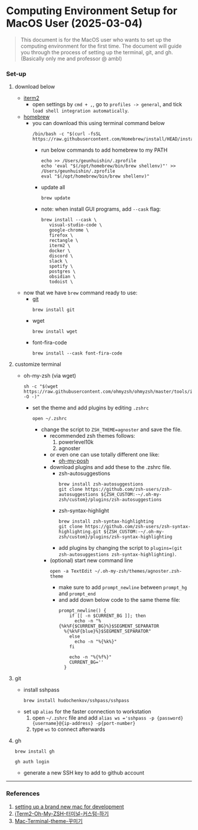Computing Environment Setup for MacOS User (2025-03-04)
===================

> This document is for the MacOS user who wants to set up the computing environment for the first time. The document will guide you through the process of setting up the terminal, git, and gh.
> (Basically only me and professor @ ambl)
### Set-up

1. download below
   - [iterm2](https://iterm2.com)
     - open settings by ```cmd + ,```, go to ```profiles -> general```, and tick ```load shell integration automatically```.
   - [homebrew](https://brew.sh)
     - you can download this using terminal command below
          ```
          /bin/bash -c "$(curl -fsSL https://raw.githubusercontent.com/Homebrew/install/HEAD/install.sh)"
          ```
       - run below commands to add homebrew to my PATH
         ```
         echo >> /Users/geunhuishin/.zprofile
         echo 'eval "$(/opt/homebrew/bin/brew shellenv)"' >> /Users/geunhuishin/.zprofile
         eval "$(/opt/homebrew/bin/brew shellenv)"
         ```
       - update all
         ```
         brew update
         ```
       - note: when install GUI programs, add ```--cask``` flag:
         ```
         brew install --cask \
            visual-studio-code \
            google-chrome \
            firefox \
            rectangle \
            iterm2 \
            docker \
            discord \
            slack \
            spotify \
            postgres \
            obsidian \
            todoist \
         ```
   - now that we have ```brew``` command ready to use:
     - [git](https://git-scm.com)
       ```
       brew install git
       ```
     - wget
       ```
       brew install wget
       ```
     - font-fira-code
       ```
       brew install --cask font-fira-code
       ```

2. customize terminal
   - oh-my-zsh (via wget)
     ```
     sh -c "$(wget https://raw.githubusercontent.com/ohmyzsh/ohmyzsh/master/tools/install.sh -O -)"
     ```
     - set the theme and add plugins by editing ```.zshrc```
       ```
       open ~/.zshrc
       ```
       - change the script to ```ZSH_THEME=agnoster``` and save the file.
         - recommended zsh themes follows:
           1. powerlevel10k
           2. agnoster
         - or even one can use totally different one like:
           - [oh-my-posh](https://ohmyposh.dev)
         - download plugins and add these to the .zshrc file.
           - zsh-autosuggestions
             ```
             brew install zsh-autosuggestions
             git clone https://github.com/zsh-users/zsh-autosuggestions ${ZSH_CUSTOM:-~/.oh-my-zsh/custom}/plugins/zsh-autosuggestions
             ```
           - zsh-syntax-highlight
             ```
             brew install zsh-syntax-highlighting
             git clone https://github.com/zsh-users/zsh-syntax-highlighting.git ${ZSH_CUSTOM:-~/.oh-my-zsh/custom}/plugins/zsh-syntax-highlighting
             ```
           - add plugins by changing the script to ```plugins=(git zsh-autosuggestions zsh-syntax-highlighting)```.
         - (optional) start new command line
           ```
           open -a TextEdit ~/.oh-my-zsh/themes/agnoster.zsh-theme
           ```
           - make sure to add ```prompt_newline``` between ```prompt_hg``` and ```prompt_end```
           - and add down below code to the same theme file:
             ```
             prompt_newline() {
                 if [[ -n $CURRENT_BG ]]; then
                   echo -n "%{%k%F{$CURRENT_BG}%}$SEGMENT_SEPARATOR
               %{%k%F{blue}%}$SEGMENT_SEPARATOR"
                 else
                   echo -n "%{%k%}"
                 fi
            
                 echo -n "%{%f%}"
                 CURRENT_BG=''
               }
               ```
             
3. git
   - install sshpass
     ```
     brew install hudochenkov/sshpass/sshpass
     ```
   - set up ```alias``` for the faster connection to workstation
     1. open ```~/.zshrc``` file and add ```alias ws ='sshpass -p {password} {username}@{ip-address} -p{port-number}```
     2. type ```ws``` to connect afterwards
     
4. gh
   ```
   brew install gh
   ```
   ```gh auth login``` 
   - generate a new SSH key to add to github account

---

### References
1. [setting up a brand new mac for development](https://www.taniarascia.com/setting-up-a-brand-new-mac-for-development/)
2. [iTerm2-Oh-My-ZSH-터미널-커스텀-하기](https://velog.io/@uoayop/iTerm2-Oh-My-ZSH-터미널-커스텀-하기)
3. [Mac-Terminal-theme-꾸미기](https://velog.io/@imysh578/Mac-Terminal-theme-꾸미기)

               